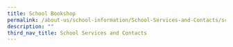 ```yaml
---
title: School Bookshop
permalink: /about-us/school-information/School-Services-and-Contacts/school-bookshop
description: ""
third_nav_title: School Services and Contacts
---
```

